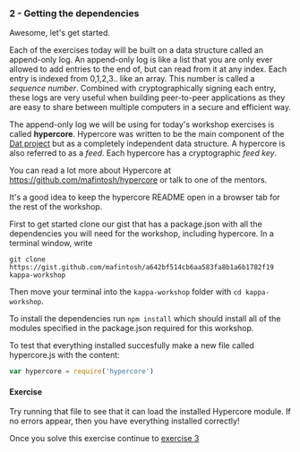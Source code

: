 ### 2 - Getting the dependencies

Awesome, let's get started.

Each of the exercises today will be built on a data structure called an append-only log. An append-only log is like a list that you are only ever allowed to add entries to the end of, but can read from it at any index. Each entry is indexed from 0,1,2,3.. like an array. This number is called a *sequence number*. Combined with cryptographically signing each entry, these logs are very useful when building peer-to-peer applications as they are easy to share between multiple computers in a secure and efficient way.

The append-only log we will be using for today's workshop exercises is called **hypercore**. Hypercore was written to be the main component of the [Dat project](https://datproject.org) but as a completely independent data structure. A hypercore is also referred to as a *feed*. Each hypercore has a cryptographic *feed key*.

You can read a lot more about Hypercore at https://github.com/mafintosh/hypercore or talk to one of the mentors.

It's a good idea to keep the hypercore README open in a browser tab for the rest of the workshop.

First to get started clone our gist that has a package.json with all the dependencies you will need for the workshop, including hypercore. In a terminal window, write

```
git clone https://gist.github.com/mafintosh/a642bf514cb6aa583fa8b1a6b1782f19 kappa-workshop
```

Then move your terminal into the `kappa-workshop` folder with `cd kappa-workshop`.

To install the dependencies run `npm install` which should install all of the modules specified in the package.json required for this workshop.

To test that everything installed succesfully make a new file called hypercore.js with the content:

```js
var hypercore = require('hypercore')
```

#### Exercise

Try running that file to see that it can load the installed Hypercore module. If no errors appear, then you have everything installed correctly!

Once you solve this exercise continue to [exercise 3](03.html)
